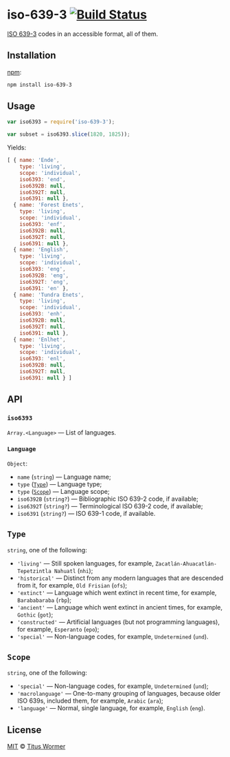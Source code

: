# iso-639-3 [![Build Status][build-badge]][build-page]

[ISO 639-3][iso] codes in an accessible format, all of them.

## Installation

[npm][]:

```bash
npm install iso-639-3
```

## Usage

```javascript
var iso6393 = require('iso-639-3');

var subset = iso6393.slice(1820, 1825));
```

Yields:

```javascript
[ { name: 'Ende',
    type: 'living',
    scope: 'individual',
    iso6393: 'end',
    iso6392B: null,
    iso6392T: null,
    iso6391: null },
  { name: 'Forest Enets',
    type: 'living',
    scope: 'individual',
    iso6393: 'enf',
    iso6392B: null,
    iso6392T: null,
    iso6391: null },
  { name: 'English',
    type: 'living',
    scope: 'individual',
    iso6393: 'eng',
    iso6392B: 'eng',
    iso6392T: 'eng',
    iso6391: 'en' },
  { name: 'Tundra Enets',
    type: 'living',
    scope: 'individual',
    iso6393: 'enh',
    iso6392B: null,
    iso6392T: null,
    iso6391: null },
  { name: 'Enlhet',
    type: 'living',
    scope: 'individual',
    iso6393: 'enl',
    iso6392B: null,
    iso6392T: null,
    iso6391: null } ]
```

## API

### `iso6393`

`Array.<Language>` — List of languages.

### `Language`

`Object`:

*   `name` (`string`) — Language name;
*   `type` ([`Type`][type]) — Language type;
*   `type` ([`Scope`][scope]) — Language scope;
*   `iso6392B` (`string?`) — Bibliographic ISO 639-2 code, if available;
*   `iso6392T` (`string?`) — Terminological ISO 639-2 code, if available;
*   `iso6391` (`string?`) — ISO 639-1 code, if available.

## `Type`

`string`, one of the following:

*   `'living'`
    — Still spoken languages, for example,
    `Zacatlán-Ahuacatlán-Tepetzintla Nahuatl` (`nhi`);
*   `'historical'`
    — Distinct from any modern languages that are descended from it, for
    example, `Old Frisian` (`ofs`);
*   `'extinct'`
    — Language which went extinct  in recent time, for example,
    `Barababaraba` (`rbp`);
*   `'ancient'`
    — Language which went extinct in ancient times, for example,
    `Gothic` (`got`);
*   `'constructed'`
    — Artificial languages (but not programming languages), for example,
    `Esperanto` (`epo`);
*   `'special'`
    — Non-language codes, for example, `Undetermined` (`und`).

## `Scope`

`string`, one of the following:

*   `'special'`
    — Non-language codes, for example, `Undetermined` (`und`);
*   `'macrolanguage'`
    — One-to-many grouping of languages, because older ISO 639s,
    included them, for example, `Arabic` (`ara`);
*   `'language'`
    — Normal, single language, for example, `English` (`eng`).

## License

[MIT][license] © [Titus Wormer][author]

<!-- Definition -->

[build-badge]: https://img.shields.io/travis/wooorm/iso-639-3.svg

[build-page]: https://travis-ci.org/wooorm/iso-639-3

[npm]: https://docs.npmjs.com/cli/install

[license]: LICENSE

[author]: http://wooorm.com

[iso]: http://www-01.sil.org/iso639-3

[type]: #type

[scope]: #scope
